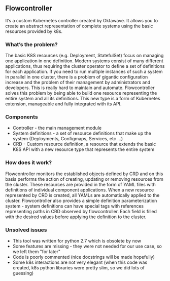 ## Flowcontroller

It’s a custom Kubernetes controller created by Oktawave. It allows you to create an abstract representation of complete systems using the basic resources provided by k8s.

### What’s the problem?

The basic K8S resources (e.g. Deployment, StatefulSet) focus on managing one application in one definition. Modern systems consist of many different applications, thus requiring the cluster operator to define a set of definitions for each application. If you need to run multiple instances of such a system in parallel in one cluster, there is a problem of gigantic configuration increase and the problem of their management by administrators and developers. This is really hard to maintain and automate.
Flowcontroller solves this problem by being able to build one resource representing the entire system and all its definitions. This new type is a form of Kubernetes extension, manageable and fully integrated with its API.

### Components

* Controller - the main management module
* System definitions - a set of resource definitions that make up the system (Deployments, Configmaps, Services, etc ...)
* CRD - Custom resource definition, a resource that extends the basic K8S API with a new resource type that represents the entire system

### How does it work?

Flowcontroller monitors the established objects defined by CRD and on this basis performs the action of creating, updating or removing resources from the cluster. These resources are provided in the form of YAML files with definitions of individual component applications.
When a new resource represented by CRD is created, all YAMLs are automatically applied to the cluster.
Flowcontroller also provides a simple definition parameterization system - system definitions can have special tags with references representing paths in CRD observed by flowcontroller. Each field is filled with the desired values ​​before applying the definition to the cluster.

### Unsolved issues

* This tool was written for python 2.7 which is obsolete by now
* Some features are missing - they were not needed for our use case, so we left them "for later"
* Code is poorly commented (nice docstrings will be made hopefully)
* Some k8s interactions are not very elegant (when this code was created, k8s python libraries were pretty slim, so we did lots of guessing)